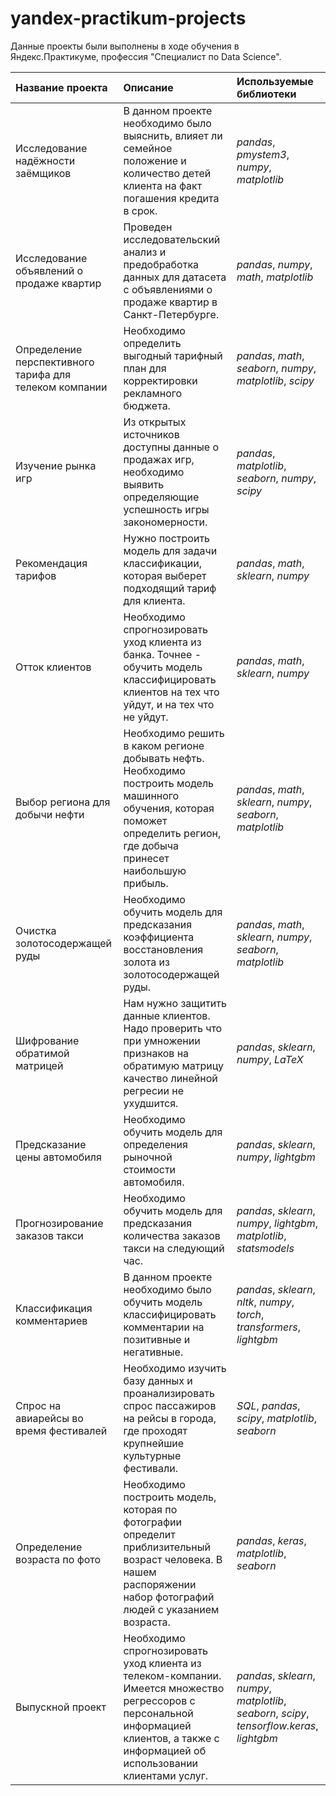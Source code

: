 # yandex-practikum-projects

Данные проекты были выполнены в ходе обучения в Яндекс.Практикуме, профессия "Специалист по Data Science".

| Название проекта | Описание | Используемые библиотеки | 
| :---------------------- | :---------------------- | :---------------------- |
| Исследование надёжности заёмщиков | В данном проекте необходимо было выяснить, влияет ли семейное положение и количество детей клиента на факт погашения кредита в срок. | *pandas*, *pmystem3*, *numpy*, *matplotlib* |
| Исследование объявлений о продаже квартир | Проведен исследовательский анализ и предобработка данных для датасета с объявлениями о продаже квартир в Санкт-Петербурге. | *pandas*, *numpy*, *math*, *matplotlib* |
| Определение перспективного тарифа для телеком компании | Необходимо определить выгодный тарифный план для корректировки рекламного бюджета. | *pandas*, *math*, *seaborn*, *numpy*, *matplotlib*, *scipy* |
| Изучение рынка игр | Из открытых источников доступны данные о продажах игр, необходимо выявить определяющие успешность игры закономерности. | *pandas*, *matplotlib*, *seaborn*, *numpy*, *scipy* |
| Рекомендация тарифов | Нужно построить модель для задачи классификации, которая выберет подходящий тариф для клиента. | *pandas*, *math*, *sklearn*, *numpy* |
| Отток клиентов | Необходимо спрогнозировать уход клиента из банка. Точнее - обучить модель классифицировать клиентов на тех что уйдут, и на тех что не уйдут. | *pandas*, *math*, *sklearn*, *numpy* |
| Выбор региона для добычи нефти | Необходимо решить в каком регионе добывать нефть. Необходимо построить модель машинного обучения, которая поможет определить регион, где добыча принесет наибольшую прибыль. | *pandas*, *math*, *sklearn*, *numpy*, *seaborn*, *matplotlib* |
| Очистка золотосодержащей руды | Необходимо обучить модель для предсказания коэффициента восстановления золота из золотосодержащей руды. | *pandas*, *math*, *sklearn*, *numpy*, *seaborn*, *matplotlib* |
| Шифрование обратимой матрицей | Нам нужно защитить данные клиентов. Надо проверить что при умножении признаков на обратимую матрицу качество линейной регресии не ухудшится. | *pandas*, *sklearn*, *numpy*, *LaTeX* |
| Предсказание цены автомобиля | Необходимо обучить модель для определения рыночной стоимости автомобиля. | *pandas*, *sklearn*, *numpy*, *lightgbm* |
| Прогнозирование заказов такси | Необходимо обучить модель для предсказания количества заказов такси на следующий час. | *pandas*, *sklearn*, *numpy*, *lightgbm*, *matplotlib*, *statsmodels* |
| Классификация комментариев | В данном проекте необходимо было обучить модель классифицировать комментарии на позитивные и негативные. | *pandas*, *sklearn*, *nltk*, *numpy*, *torch*, *transformers*, *lightgbm* |
| Спрос на авиарейсы во время фестивалей | Необходимо изучить базу данных и проанализировать спрос пассажиров на рейсы в города, где проходят крупнейшие культурные фестивали. | *SQL*, *pandas*, *scipy*, *matplotlib*, *seaborn* |
| Определение возраста по фото | Необходимо построить модель, которая по фотографии определит приблизительный возраст человека. В нашем распоряжении набор фотографий людей с указанием возраста. | *pandas*, *keras*, *matplotlib*, *seaborn* |
| Выпускной проект | Необходимо спрогнозировать уход клиента из телеком-компании. Имеется множество регрессоров с персональной информацией клиентов, а также с информацией об использовании клиентами услуг. | *pandas*, *sklearn*, *numpy*, *matplotlib*, *seaborn*, *scipy*, *tensorflow.keras*, *lightgbm* |

